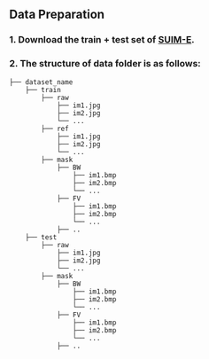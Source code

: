 ## Data Preparation
### 1. Download the train + test set of [SUIM-E](https://drive.google.com/drive/folders/1gA3Ic7yOSbHd3w214-AgMI9UleAt4bRM?usp=sharing).

### 2. The structure of data folder is as follows:
```
├── dataset_name
    ├── train
        ├── raw
            ├── im1.jpg
            ├── im2.jpg
            └── ...
        ├── ref
            ├── im1.jpg
            ├── im2.jpg
            └── ...
        ├── mask
            ├── BW
                ├── im1.bmp
                ├── im2.bmp
                └── ...
            ├── FV
                ├── im1.bmp
                ├── im2.bmp
                └── ...
            ├── ..
    ├── test
        ├── raw
            ├── im1.jpg
            ├── im2.jpg
            └── ...
        ├── mask
            ├── BW
                ├── im1.bmp
                ├── im2.bmp
                └── ...
            ├── FV
                ├── im1.bmp
                ├── im2.bmp
                └── ...
            ├── ..

```